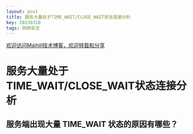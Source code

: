 ```yaml
---
layout: post
title: 服务大量处于TIME_WAIT/CLOSE_WAIT状态连接分析
key: 20230310
tags: 网络安全
---
```


[欢迎访问Maihill技术博客，欢迎转载和分享](https://blog.maihill.com "Maihill技术博客")

# 服务大量处于TIME_WAIT/CLOSE_WAIT状态连接分析





## 服务端出现大量 TIME_WAIT 状态的原因有哪些？





